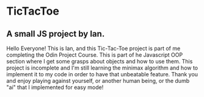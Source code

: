 # TicTacToe
## A small JS project by Ian.

Hello Everyone! This is Ian, and this Tic-Tac-Toe project is part of me completing the Odin Project Course.
This is part of he Javascript OOP section where I get some grasps about objects and how to use them. This 
project is incomplete and I'm still learning the minimax algorithm and how to implement it to my code in order
to have that unbeatable feature. Thank you and enjoy playing against yourself, or another human being, or the
dumb "ai" that I implemented for easy mode!